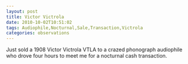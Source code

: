 ```yaml
---
layout: post
title: Victor Victrola
date: 2010-10-02T10:51:02
tags: Audiophile,Nocturnal,Sale,Transaction,Victrola
categories: observations
---
```


Just sold a 1908 Victor Victrola VTLA to a crazed phonograph audiophile who
drove four hours to meet me for a nocturnal cash transaction.

